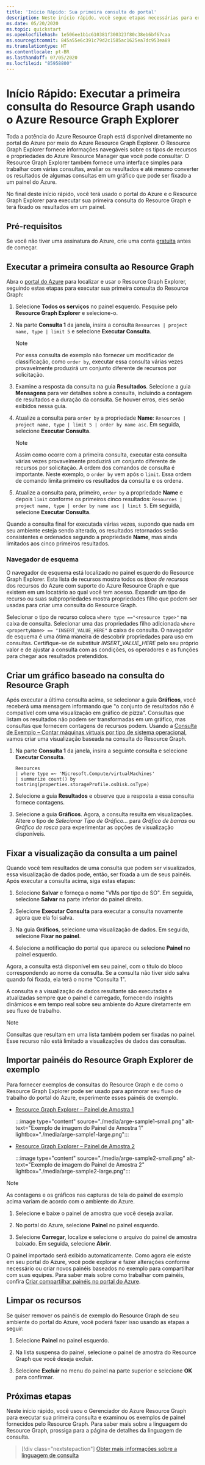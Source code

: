 ```yaml
---
title: 'Início Rápido: Sua primeira consulta do portal'
description: Neste início rápido, você segue etapas necessárias para executar sua primeira consulta no portal do Azure usando o Azure Resource Graph Explorer.
ms.date: 05/20/2020
ms.topic: quickstart
ms.openlocfilehash: 1e506ee1b1c610381f300323f80c38eb6bf67caa
ms.sourcegitcommit: 845a55e6c391c79d2c1585ac1625ea7dc953ea89
ms.translationtype: HT
ms.contentlocale: pt-BR
ms.lasthandoff: 07/05/2020
ms.locfileid: "85958800"
---
```

# <a name="quickstart-run-your-first-resource-graph-query-using-azure-resource-graph-explorer"></a>Início Rápido: Executar a primeira consulta do Resource Graph usando o Azure Resource Graph Explorer

Toda a potência do Azure Resource Graph está disponível diretamente no portal do Azure por meio do Azure Resource Graph Explorer. O Resource Graph Explorer fornece informações navegáveis sobre os tipos de recursos e propriedades do Azure Resource Manager que você pode consultar. O Resource Graph Explorer também fornece uma interface simples para trabalhar com várias consultas, avaliar os resultados e até mesmo converter os resultados de algumas consultas em um gráfico que pode ser fixado a um painel do Azure.

No final deste início rápido, você terá usado o portal do Azure e o Resource Graph Explorer para executar sua primeira consulta do Resource Graph e terá fixado os resultados em um painel.

## <a name="prerequisites"></a>Pré-requisitos

Se você não tiver uma assinatura do Azure, crie uma conta [gratuita](https://azure.microsoft.com/free/) antes de começar.

## <a name="run-your-first-resource-graph-query"></a>Executar a primeira consulta ao Resource Graph

Abra o [portal do Azure](https://portal.azure.com) para localizar e usar o Resource Graph Explorer, seguindo estas etapas para executar sua primeira consulta do Resource Graph:

1. Selecione **Todos os serviços** no painel esquerdo. Pesquise pelo **Resource Graph Explorer** e selecione-o.

1. Na parte **Consulta 1** da janela, insira a consulta `Resources | project name, type | limit 5` e selecione **Executar Consulta**.

   > [!NOTE]
   > Por essa consulta de exemplo não fornecer um modificador de classificação, como `order by`, executar essa consulta várias vezes provavelmente produzirá um conjunto diferente de recursos por solicitação.

1. Examine a resposta da consulta na guia **Resultados**. Selecione a guia **Mensagens** para ver detalhes sobre a consulta, incluindo a contagem de resultados e a duração da consulta. Se houver erros, eles serão exibidos nessa guia.

1. Atualize a consulta para `order by` a propriedade **Name**: `Resources | project name, type | limit 5 | order by name asc`. Em seguida, selecione **Executar Consulta**.

   > [!NOTE]
   > Assim como ocorre com a primeira consulta, executar esta consulta várias vezes provavelmente produzirá um conjunto diferente de recursos por solicitação. A ordem dos comandos de consulta é importante. Neste exemplo, o `order by` vem após o `limit`. Essa ordem de comando limita primeiro os resultados da consulta e os ordena.

1. Atualize a consulta para, primeiro, `order by` a propriedade **Name** e depois `limit` conforme os primeiros cinco resultados: `Resources | project name, type | order by name asc | limit 5`. Em seguida, selecione **Executar Consulta**.

Quando a consulta final for executada várias vezes, supondo que nada em seu ambiente esteja sendo alterado, os resultados retornados serão consistentes e ordenados segundo a propriedade **Name**, mas ainda limitados aos cinco primeiros resultados.

### <a name="schema-browser"></a>Navegador de esquema

O navegador de esquema está localizado no painel esquerdo do Resource Graph Explorer. Esta lista de recursos mostra todos os _tipos de recursos_ dos recursos do Azure com suporte do Azure Resource Graph e que existem em um locatário ao qual você tem acesso. Expandir um tipo de recurso ou suas subpropriedades mostra propriedades filho que podem ser usadas para criar uma consulta do Resource Graph.

Selecionar o tipo de recurso coloca `where type =="<resource type>"` na caixa de consulta. Selecionar uma das propriedades filho adicionada `where <propertyName> == "INSERT_VALUE_HERE"` à caixa de consulta.
O navegador de esquema é uma ótima maneira de descobrir propriedades para uso em consultas. Certifique-se de substituir _INSERT\_VALUE\_HERE_ pelo seu próprio valor e de ajustar a consulta com as condições, os operadores e as funções para chegar aos resultados pretendidos.

## <a name="create-a-chart-from-the-resource-graph-query"></a>Criar um gráfico baseado na consulta do Resource Graph

Após executar a última consulta acima, se selecionar a guia **Gráficos**, você receberá uma mensagem informando que "o conjunto de resultados não é compatível com uma visualização em gráfico de pizza". Consultas que listam os resultados não podem ser transformadas em um gráfico, mas consultas que fornecem contagens de recursos podem. Usando a [Consulta de Exemplo – Contar máquinas virtuais por tipo de sistema operacional](./samples/starter.md#count-os), vamos criar uma visualização baseada na consulta do Resource Graph.

1. Na parte **Consulta 1** da janela, insira a seguinte consulta e selecione **Executar Consulta**.

   ```kusto
   Resources
   | where type =~ 'Microsoft.Compute/virtualMachines'
   | summarize count() by tostring(properties.storageProfile.osDisk.osType)
   ```

1. Selecione a guia **Resultados** e observe que a resposta a essa consulta fornece contagens.

1. Selecione a guia **Gráficos**. Agora, a consulta resulta em visualizações. Altere o tipo de _Selecionar Tipo de Gráfico..._ para _Gráfico de barras_ ou _Gráfico de rosca_ para experimentar as opções de visualização disponíveis.

## <a name="pin-the-query-visualization-to-a-dashboard"></a>Fixar a visualização da consulta a um painel

Quando você tem resultados de uma consulta que podem ser visualizados, essa visualização de dados pode, então, ser fixada a um de seus painéis. Após executar a consulta acima, siga estas etapas:

1. Selecione **Salvar** e forneça o nome "VMs por tipo de SO". Em seguida, selecione **Salvar** na parte inferior do painel direito.

1. Selecione **Executar Consulta** para executar a consulta novamente agora que ela foi salva.

1. Na guia **Gráficos**, selecione uma visualização de dados. Em seguida, selecione **Fixar no painel**.

1. Selecione a notificação do portal que aparece ou selecione **Painel** no painel esquerdo.

Agora, a consulta está disponível em seu painel, com o título do bloco correspondendo ao nome da consulta. Se a consulta não tiver sido salva quando foi fixada, ela terá o nome "Consulta 1".

A consulta e a visualização de dados resultante são executadas e atualizadas sempre que o painel é carregado, fornecendo insights dinâmicos e em tempo real sobre seu ambiente do Azure diretamente em seu fluxo de trabalho.

> [!NOTE]
> Consultas que resultam em uma lista também podem ser fixadas no painel. Esse recurso não está limitado a visualizações de dados das consultas.

## <a name="import-example-resource-graph-explorer-dashboards"></a>Importar painéis do Resource Graph Explorer de exemplo

Para fornecer exemplos de consultas do Resource Graph e de como o Resource Graph Explorer pode ser usado para aprimorar seu fluxo de trabalho do portal do Azure, experimente esses painéis de exemplo.

- [Resource Graph Explorer – Painel de Amostra 1](https://github.com/Azure-Samples/Governance/blob/master/src/resource-graph/portal-dashboards/sample-1/resourcegraphexplorer-sample-1.json)

  :::image type="content" source="./media/arge-sample1-small.png" alt-text="Exemplo de imagem do Painel de Amostra 1" lightbox="./media/arge-sample1-large.png":::

- [Resource Graph Explorer – Painel de Amostra 2](https://github.com/Azure-Samples/Governance/blob/master/src/resource-graph/portal-dashboards/sample-2/resourcegraphexplorer-sample-2.json)

  :::image type="content" source="./media/arge-sample2-small.png" alt-text="Exemplo de imagem do Painel de Amostra 2" lightbox="./media/arge-sample2-large.png":::

> [!NOTE]
> As contagens e os gráficos nas capturas de tela do painel de exemplo acima variam de acordo com o ambiente do Azure.

1. Selecione e baixe o painel de amostra que você deseja avaliar.

1. No portal do Azure, selecione **Painel** no painel esquerdo.

1. Selecione **Carregar**, localize e selecione o arquivo do painel de amostra baixado. Em seguida, selecione **Abrir**.

O painel importado será exibido automaticamente. Como agora ele existe em seu portal do Azure, você pode explorar e fazer alterações conforme necessário ou criar novos painéis baseados no exemplo para compartilhar com suas equipes. Para saber mais sobre como trabalhar com painéis, confira [Criar compartilhar painéis no portal do Azure](../../azure-portal/azure-portal-dashboards.md).

## <a name="clean-up-resources"></a>Limpar os recursos

Se quiser remover os painéis de exemplo do Resource Graph de seu ambiente do portal do Azure, você poderá fazer isso usando as etapas a seguir:

1. Selecione **Painel** no painel esquerdo.

1. Na lista suspensa do painel, selecione o painel de amostra do Resource Graph que você deseja excluir.

1. Selecione **Excluir** no menu do painel na parte superior e selecione **OK** para confirmar.

## <a name="next-steps"></a>Próximas etapas

Neste início rápido, você usou o Gerenciador do Azure Resource Graph para executar sua primeira consulta e examinou os exemplos de painel fornecidos pelo Resource Graph. Para saber mais sobre a linguagem do Resource Graph, prossiga para a página de detalhes da linguagem de consulta.

> [!div class="nextstepaction"]
> [Obter mais informações sobre a linguagem de consulta](./concepts/query-language.md)